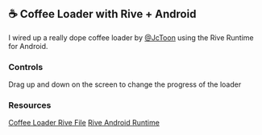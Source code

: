 ## ☕️ Coffee Loader with Rive + Android

I wired up a really dope coffee loader by [@JcToon](https://twitter.com/HelloJcToon) using the Rive Runtime for Android.

### Controls
Drag up and down on the screen to change the progress of the loader

### Resources
[Coffee Loader Rive File](https://rive.app/community/3744-7840-coffee-loader/)
[Rive Android Runtime](https://github.com/rive-app/rive-android)


